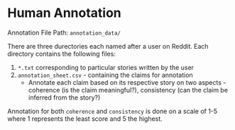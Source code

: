 # Human Annotation 

Annotation File Path: ```annotation_data/```

There are three durectories each named after a user on Reddit.
Each directory contains the following files:
1. ```*.txt``` corresponding to particular stories written by the user
2. ```annotation_sheet.csv``` - containing the claims for annotation
    * Annotate each claim based on its respective story on two aspects - coherence (is the claim meaningful?), consistency (can the claim be inferred from the story?)

Annotation for both ```coherence``` and ```consistency``` is done on a scale of 1-5 where 1 represents the least score and 5 the highest. 